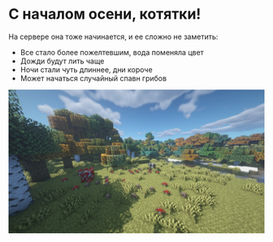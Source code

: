 # С началом осени, котятки!

На сервере она тоже начинается, и ее сложно не заметить:
- Все стало более пожелтевшим, вода поменяла цвет
- Дожди будут лить чаще
- Ночи стали чуть длиннее, дни короче
- Может начаться случайный спавн грибов

![alt](/assets/updates/5season/5_5/fall.jpg)